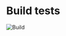 # Build tests

![Build](https://github.com/artturin/artturin-build/workflows/Build%20and%20populate%20cache/badge.svg)
